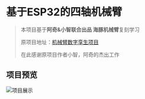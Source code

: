 # 基于ESP32的四轴机械臂
>本项目基于**阿奇&小智联合出品 海豚机械臂**复刻学习
>
>原项目地址：[机械臂数字孪生项目](https://x509p6c8to.feishu.cn/docx/FeMndRrzRommxGxTkFscJ0zKnKh)
>
>在此感谢原项目作者小智，阿奇的杰出工作
## 项目预览
![项目展示]("C:\Users\GUOJUNJIE\Desktop\1.jpg")
